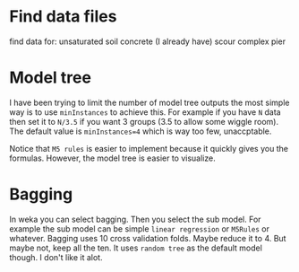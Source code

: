 # Find data files
find data for: 
unsaturated soil
concrete (I already have)
scour
complex pier

# Model tree
I have been trying to limit the number of model tree outputs
the most simple way is to use `minInstances` to achieve this. For example if you have `N` data then set it to `N/3.5` if you want 3 groups (3.5 to allow some wiggle room). 
The default value is `minInstances=4` which is way too few, unaccptable. 

Notice that `M5 rules` is easier to implement because it quickly gives you the formulas. 
However, the model tree is easier to visualize. 

# Bagging
In weka you can select bagging. Then you select the sub model. For example the sub model can be simple `linear regression` or `M5Rules` or whatever. 
Bagging uses 10 cross validation folds. Maybe reduce it to 4. But maybe not, keep all the ten. It uses `random tree` as the default model though. I don't like it alot. 
